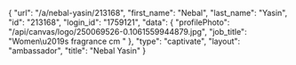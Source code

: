 {
    "url": "\/a\/nebal-yasin\/213168",
    "first_name": "Nebal",
    "last_name": "Yasin",
    "id": "213168",
    "login_id": "1759121",
    "data": {
        "profilePhoto": "\/api\/canvas\/logo\/250069526-0.1061559944879.jpg",
        "job_title": "Women\u2019s fragrance cm "
    },
    "type": "captivate",
    "layout": "ambassador",
    "title": "Nebal Yasin"
}
